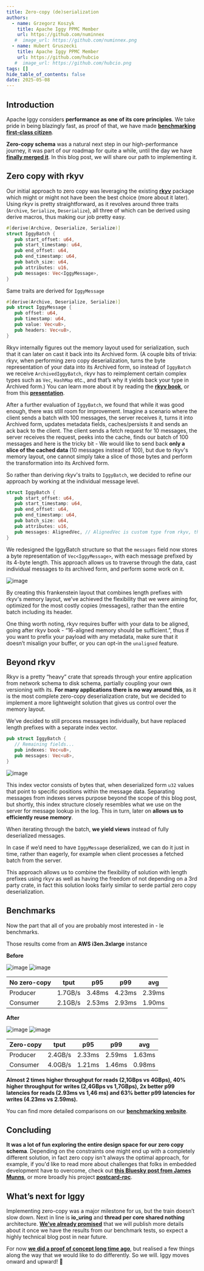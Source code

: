 ```yaml
---
title: Zero-copy (de)serialization
authors:
  - name: Grzegorz Koszyk
    title: Apache Iggy PPMC Member
    url: https://github.com/numinnex
   #  image_url: https://github.com/numinnex.png
  - name: Hubert Gruszecki
    title: Apache Iggy PPMC Member
    url: https://github.com/hubcio
   #  image_url: https://github.com/hubcio.png
tags: []
hide_table_of_contents: false
date: 2025-05-08
---
```

## Introduction

Apache Iggy considers **performance as one of its core principles**. We take pride in being blazingly fast, as proof of that, we have made **[benchmarking first-class citizen](https://iggy.apache.org/blogs/2025/02/17/transparent-benchmarks)**.

**Zero-copy schema** was a natural next step in our high-performance journey, it was part of our roadmap for quite a while, until the day we have **[finally merged it](https://github.com/apache/iggy/pull/1679)**. In this blog post, we will share our path to implementing it.

<!--truncate-->

## Zero copy with rkyv

Our initial approach to zero copy was leveraging the existing **[rkyv](https://github.com/rkyv/rkyv)** package which might or might not have been the best choice (more about it later). Using rkyv is pretty straightforward, as it revolves around three traits (`Archive`, `Serialize`, `Deserialize`), all three of which can be derived using derive macros, thus making our job pretty easy.

```rust
#[derive(Archive, Deserialize, Serialize)]
struct IggyBatch {
   pub start_offset: u64,
   pub start_timestamp: u64,
   pub end_offset: u64,
   pub end_timestamp: u64,
   pub batch_size: u64,
   pub attributes: u16,
   pub messages: Vec<IggyMessage>,
}
```

Same traits are derived for `IggyMessage`

```rust
#[derive(Archive, Deserialize, Serialize)]
pub struct IggyMessage {
   pub offset: u64,
   pub timestamp: u64,
   pub value: Vec<u8>,
   pub headers: Vec<u8>,
}
```

Rkyv internally figures out the memory layout used for serialization, such that it can later on cast it back into its Archived form. (A couple bits of trivia: rkyv, when performing zero copy deserialization, turns the byte representation of your data into its Archived form, so instead of `IggyBatch` we receive `ArchivedIggyBatch`, rkyv has to reimplement certain complex types such as `Vec`, `HashMap` etc., and that’s why it yields back your type in Archived form.)
You can learn more about it by reading the **[rkyv book](https://rkyv.org)**, or from this **[presentation](https://www.youtube.com/watch?v=ON4z2LbTD-4)**.

After a further evaluation of `IggyBatch`, we found that while it was good enough, there was still room for improvement.
Imagine a scenario where the client sends a batch with 100 messages, the server receives it, turns it into Archived form, updates metadata fields, caches/persists it and sends an ack back to the client. The client sends a fetch request for 10 messages, the server receives the request, peeks into the cache, finds our batch of 100 messages and here is the tricky bit -
We would like to send back **only a slice of the cached data** (10 messages instead of 100), but due to rkyv's memory layout, one cannot simply take a slice of those bytes and perform the transformation into its Archived form.

So rather than deriving rkyv's traits to `IggyBatch`, we decided to refine our approach by working at the individual message level.

```rust
struct IggyBatch {
   pub start_offset: u64,
   pub start_timestamp: u64,
   pub end_offset: u64,
   pub end_timestamp: u64,
   pub batch_size: u64,
   pub attributes: u16,
   pub messages: AlignedVec, // AlignedVec is custom type from rkyv, that represents a vector of bytes.
}
```

We redesigned the IggyBatch structure so that the `messages` field now stores a byte representation of `Vec<IggyMessage>`, with each message prefixed by its 4-byte length. This approach allows us to traverse through the data, cast individual messages to its archived form, and perform some work on it.

![image](/zero-copy-deserialization/iggy_batch_schema_1.png)

By creating this frankenstein layout that combines length prefixes with rkyv's memory layout, we've achieved the flexibility that we were aiming for, optimized for the most costly copies (messages), rather than the entire batch including its header.

One thing worth noting, rkyv requires buffer with your data to be aligned, going after rkyv book - “16-aligned memory should be sufficient.”, thus if you want to prefix your payload with any metadata, make sure that it doesn’t misalign your buffer, or you can opt-in the `unaligned` feature.

## Beyond rkyv

Rkyv is a pretty “heavy” crate that spreads through your entire application from network schema to disk schema, partially coupling your own versioning with its. **For many applications there is no way around this**, as it is the most complete zero-copy deserialization crate, but we decided to implement a more lightweight solution that gives us control over the memory layout.

We’ve decided to still process messages individually, but have replaced length prefixes with a separate index vector.

```rust
pub struct IggyBatch {
   // Remaining fields...
   pub indexes: Vec<u8>,
   pub messages: Vec<u8>,
}
```

![image](/zero-copy-deserialization/iggy_batch_schema_2.png)

This index vector consists of bytes that, when deserialized form `u32` values that point to specific positions within the message data. Separating messages from indexes serves purpose beyond the scope of this blog post, but shortly, this index structure closely resembles what we use on the server for message lookup in the log. This in turn, later on **allows us to efficiently reuse memory**.

When iterating through the batch, **we yield views** instead of fully deserialized messages.

In case if we’d need to have `IggyMessage` deserialized, we can do it just in time, rather than eagerly, for example when client processes a fetched batch from the server.

This approach allows us to combine the flexibility of solution with length prefixes using rkyv as well as having the freedom of not depending on a 3rd party crate, in fact this solution looks fairly similar to serde partial zero copy deserialization.

## Benchmarks

Now the part that all of you are probably most interested in - le benchmarks.

Those results come from an **AWS i3en.3xlarge** instance

**Before**

![image](/zero-copy-deserialization/no_zero_copy_producer.png)
![image](/zero-copy-deserialization/no_zero_copy_consumer.png)

| No zero-copy      |   tput   |   p95   |   p99   |   avg   |
| :---------------- | :------: | :-----: | :-----: | :-----: |
| Producer          |  1.7GB/s |  3.48ms | 4.23ms  | 2.39ms
| Consumer          |  2.1GB/s |  2.53ms | 2.93ms  | 1.90ms

**After**

![image](/zero-copy-deserialization/zero_copy_producer.png)
![image](/zero-copy-deserialization/zero_copy_consumer.png)

| Zero-copy         |   tput   |   p95   |   p99   |   avg   |
| :---------------- | :------: | :-----: | :-----: | :-----: |
| Producer          |  2.4GB/s |  2.33ms | 2.59ms  | 1.63ms
| Consumer          |  4.0GB/s |  1.21ms | 1.46ms  | 0.98ms


**Almost 2 times higher throughput for reads (2,1GBps vs 4GBps), 40% higher throughput for writes (2,4GBps vs 1,7GBps), 2x better p99 latencies for reads (2.93ms vs 1,46 ms) and 63% better p99 latencies for writes (4.23ms vs 2.59ms).**

You can find more detailed comparisons on our **[benchmarking website](https://benchmarks.iggy.apache.org)**.

## Concluding

**It was a lot of fun exploring the entire design space for our zero copy schema**. Depending on the constraints one might end up with a completely different solution, in fact zero copy isn't always the optimal approach, for example, if you'd like to read more about challenges that folks in embedded development have to overcome, check out **[this Bluesky post from James Munns](https://bsky.app/profile/jamesmunns.com/post/3lnqo5ykawc2r)**, or more broadly his project **[postcard-rpc](https://github.com/jamesmunns/postcard-rpc)**.

## What’s next for Iggy

Implementing zero-copy was a major milestone for us, but the train doesn’t slow down. Next in line is **io_uring** and **thread per core shared nothing** architecture. **[We’ve already promised](https://www.reddit.com/r/rust/comments/1d35fsb/comment/l65wgnt/)** that we will publish more details about it once we have the results from our benchmark tests, so expect a highly technical blog post in near future.

For now **[we did a proof of concept long time ago](https://github.com/apache/iggy/tree/io_uring_monoio_runtime)**, but realised a few things along the way that we would like to do differently. So we will. Iggy moves onward and upward! 🚀
